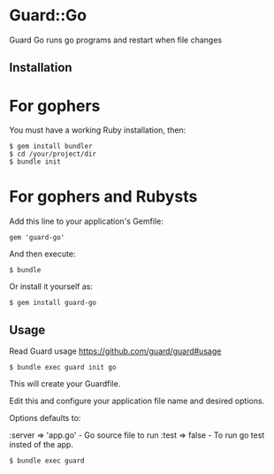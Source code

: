 # Guard::Go

Guard Go runs go programs and restart when file changes

## Installation

# For gophers

You must have a working Ruby installation, then:

    $ gem install bundler
    $ cd /your/project/dir 
    $ bundle init

# For gophers and Rubysts

Add this line to your application's Gemfile:

    gem 'guard-go'

And then execute:

    $ bundle

Or install it yourself as:

    $ gem install guard-go

## Usage

Read Guard usage https://github.com/guard/guard#usage

    $ bundle exec guard init go

This will create your Guardfile. 

Edit this and configure your application file name and desired options.

Options defaults to:

:server => 'app.go' - Go source file to run
:test => false - To run go test insted of the app.

    $ bundle exec guard
